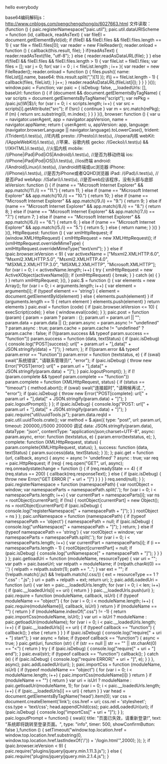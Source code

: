 hello everybody <br>

base64编码解码js：http://www.cnblogs.com/pengchengzhong/p/6027663.html
文件读取：(function () {
    paic.registerNamespace("paic.util");
    paic.util.dataURIScheme = function (id, callback, readAsText) {
        var fileEl = document.getElementById(id);
        if (fileEl && fileEl.files && fileEl.files.length == 1) {
            var file = fileEl.files[0];
            var reader = new FileReader();
            reader.onload = function () {
                callback(this.result, file);
            }
            if(readAsText) {
                reader.readAsText(file, "utf-8");
            } else {
                reader.readAsDataURL(file);
            }
        } else if(fileEl && fileEl.files && fileEl.files.length > 1) {
            var fileList = fileEl.files;
            var files = [];
            var j = 0;
            for( var i = 0 ; i < fileList.length ; i++ ){
                var reader = new FileReader();
                reader.onload = function () {
                    files.push({
                        name: fileList[j].name,
                        base64: this.result.split(",")[1]
                    });
                    if(j == fileList.length - 1) {
                        callback(files, fileList);
                    }
                    j++;
                }
                reader.readAsDataURL(fileList[i]);
            }
        }
    }
}());
window.paic = Function;
var paic = {
    isDebug: false,
    __loadedUrls: [],
    baseUrl: function () {
        if (document && document.getElementsByTagName) {
            var scripts = document.getElementsByTagName("script");
            var rePkg = /paic\.js(\W|$)/i;
            for (var i = 0; i < scripts.length; i++) {
                var src = scripts[i].getAttribute("src");
                if (!src) {
                    continue
                }
                var m = src.match(rePkg);
                if (m) {
                    return src.substring(0, m.index);
                }
            }
        }
    }(),
    browser: function () {
        var u = navigator.userAgent,
            app = navigator.appVersion,
            name = navigator.appName;
        return {
            userAgent: u,
            appVersion: app,
            language: (navigator.browserLanguage || navigator.language).toLowerCase(),
            trident: /(Trident)/i.test(u), //IE内核
            presto: /(Presto)/i.test(u), //opera内核
            webKit: /(AppleWebKit)/i.test(u), //苹果、谷歌内核
            gecko: /(Gecko)/i.test(u) && !/(KHTML)/i.test(u), //火狐内核
            mobile: /(iPhone|iPad|iPod|iOS|Android)/i.test(u), //是否为移动终端
            ios: /(iPhone|iPad|iPod|iOS|)/i.test(u), //ios终端
            android: /(Android|Linux)/i.test(u), //android终端或uc浏览器
            iPhone: /(iPhone)/i.test(u), //是否为iPhone或者QQHD浏览器
            iPad: /(iPad)/i.test(u), //是否iPad
            webApp: /(Safari)/i.test(u), //是否web应该程序，没有头部与底部
            ieVersion: function () {
                if (name == "Microsoft Internet Explorer" && app.match(/11./i) == "11.") {
                    return 11;
                } else if (name == "Microsoft Internet Explorer" && app.match(/10./i) == "10.") {
                    return 10;
                } else if (name == "Microsoft Internet Explorer" && app.match(/9./i) == "9.") {
                    return 9;
                } else if (name == "Microsoft Internet Explorer" && app.match(/8./i) == "8.") {
                    return 8;
                } else if (name == "Microsoft Internet Explorer" && app.match(/7./i) == "7.") {
                    return 7;
                } else if (name == "Microsoft Internet Explorer" && app.match(/6./i) == "6.") {
                    return 6;
                } else if (name == "Microsoft Internet Explorer" && app.match(/5./i) == "5.") {
                    return 5;
                } else {
                    return name;
                }
            }()
        }
    }(),
    HttpRequest: function () {
        var xmlHttpRequest;
        if (window.XMLHttpRequest) {
            xmlHttpRequest = new XMLHttpRequest();
            if (xmlHttpRequest.overrideMimeType) {
                xmlHttpRequest.overrideMimeType("text/xml");
            }
        } else if (paic.browser.ieVersion < 9) {
            var activexName = ["Msxml2.XMLHTTP.6.0", "Msxml2.XMLHTTP.5.0", "Msxml2.XMLHTTP.4.0", "MSXML2.XMLHTTP.3.0", "MSXML2.XMLHTTP", "Microsoft.XMLHTTP"];
            for (var i = 0; i < activexName.length; i++) {
                try {
                    xmlHttpRequest = new ActiveXObject(activexName[i]);
                    if (xmlHttpRequest) {
                        break;
                    }
                } catch (e) {
                }
            }
        }
        return xmlHttpRequest;
    }(),
}
paic.$ = function () {
    var elements = new Array();
    for (var i = 0; i < arguments.length; i++) {
        var element = arguments[i];
        if (typeof element == 'string') {
            element = document.getElementById(element)
        } else {
            elements.push(element)
        }
        if (arguments.length == 1) {
            return element
        }
        elements.push(element)
    }
    return elements
}
paic.eval = function (code) {
    if (paic.browser.ieVersion <= 10) {
        execScript(code);
    } else {
        window.eval(code);
    }
};
paic.post = function (param) {
    param = param ? param : {};
    param.url = param.url || "";
    param.data = param.data || {};
    param.async = param.async != "undefined" ? param.async : true;
    param.cache = param.cache != "undefined" ? param.cache : false;
    if (!(param.success && typeof param.success == "function"))  param.success = function (data, textStatus) {
        if (paic.isDebug) {
            console.log("POST[success]: url[" + param.url + "],data[" + JSON.stringify(data) + "]");
        }
        return;
    };
    if (!(param.error && typeof param.error == "function"))  param.error = function (textstatus, e) {
        if (swal) swal("系统错误", "请联系管理员!", "error");
        if (paic.isDebug) {
            throw new Error("POST[error]: url[" + param.url + "],data[" + JSON.stringify(param.data) + "]");
        }
        paic.logoutPrompt();
    };
    if (!(param.complete && typeof param.complete == "function"))  param.complete = function (XMLHttpRequest, status) {
        if (status == "timeout") {
            method.abort();
            if (swal) swal("连接超时", "请稍候再试..", "error");
            if (paic.isDebug) {
                throw new Error("POST[complete]: url[" + param.url + "],data[" + JSON.stringify(param.data) + "]");
            }
            paic.logoutPrompt();
        }
    };
    if (paic.isDebug) {
        console.log("POST: url[" + param.url + "],data[" + JSON.stringify(param.data) + "]");
    }
    paic.require("util/uuidTools.js");
    param.data.reqId = paic.util.uuidTools.crate();
    var method = $.ajax({
        type: "post",
        url: param.url,
        timeout: 200000,//5000 200000 调试
        data: JSON.stringify(param.data),
        dataType: "json",
        contentType: "application/json;charset=UTF-8",
        async: param.async,
        error: function (textstatus, e) {
            param.error(textstatus, e);
        },
        complete: function (XMLHttpRequest, status) {
            param.complete(XMLHttpRequest, status);
        },
        success: function (data, textStatus) {
            param.success(data, textStatus);
        }
    });
};
paic.get = function (url, callback, async) {
    async = async != 'undefined' ? async : true;
    var req = paic.HttpRequest;
    if (req) {
        req.open("GET", url, async);
        req.onreadystatechange = function () {
            if (req.readyState == 4) {
                if (req.status == 200) {
                    callback(req.responseText);
                } else {
                    if (paic.isDebug) {
                        throw new Error("GET ERROR [" + url + "]")
                    }
                }
            }
        }
        req.send(null);
    }
};
paic.registerNamespace = function (namespacePath) {
    var rootObject = window;
    var namespaceParts = namespacePath.split('.');
    for (var i = 0; i < namespaceParts.length; i++) {
        var currentPart = namespaceParts[i];
        var ns = rootObject[currentPart];
        if (!ns) {
            rootObject[currentPart] = new Object();
            ns = rootObject[currentPart]
            if (paic.isDebug) {
                console.log("registerNamespace[" + namespacePath + "]");
            }
        }
        rootObject = ns
    }
};
paic.unNamespace = function (namespacePath) {
    if (typeof namespacePath == 'object') {
        namespacePath = null;
        if (paic.isDebug) {
            console.log("unNamespace[" + namespacePath + "]");
        }
        return;
    } else if (typeof namespacePath == 'string') {
        var rootObject = window;
        var namespaceParts = namespacePath.split('.');
        for (var i = 0; i < namespaceParts.length; i++) {
            var currentPart = namespaceParts[i];
            if (i == namespaceParts.length - 1) {
                rootObject[currentPart] = null;
                if (paic.isDebug) {
                    console.log("unNamespace[" + namespacePath + "]");
                }
            }
        }
    }
};
paic.getloadUri = function (moduleName, resourceType) {
    var uri = "";
    var path = paic.baseUrl;
    var relpath = moduleName;
    if (relpath.charAt(0) == '.') {
        relpath = relpath.substr(1);
        path += "..";
    }
    var ext = "";
    if (!relpath.match(/\.js/) && !relpath.match(/\.css/)) {
        ext = resourceType == 1 ? ".css" : ".js";
    }
    uri = path + relpath + ext;
    return uri;
};
paic.addLoadedUri = function (uri) {
    var len = paic.__loadedUrls.length;
    for (var i = 0; i < len; i++) {
        if (paic.__loadedUrls[i] == uri) {
            return
        }
    }
    paic.__loadedUrls.push(uri)
};
paic.require = function (moduleName, callback, isUrl) {
    if (typeof moduleName == "object") {
        for (var i = 0; i < moduleName.length; i++) {
            paic.require(moduleName[i], callback, isUrl)
        }
        return
    }
    if (moduleName == "") {
        return
    }
    if (moduleName.indexOf(".css") != -1) {
        return paic.importCss(moduleName, isUrl);
    }
    var uri = isUrl ? moduleName : paic.getloadUri(moduleName);
    for (var i = 0; i < paic.__loadedUrls.length; i++) {
        if (paic.__loadedUrls[i] == uri) {
            if (typeof callback == "function") {
                callback();
            } else {
                return
            }
        }
    }
    if (paic.isDebug) {
        console.log("require[" + uri + "] start");
    }
    var async = false;
    if (typeof callback == "function") {
        async = true;
    }
    paic.get(uri, function (str) {
        if (str == null || str == "" || str.charAt(0) == "<") {
            return
        }
        try {
            if (paic.isDebug) {
                console.log("require[" + uri + "] end");
            }
            paic.eval(str);
            if (typeof callback == "function") callback();
        } catch (e) {
            if (paic.isDebug) {
                console.log("require ERROR[" + uri + "]", e);
            }
        }
    }, async);
    paic.addLoadedUri(uri);
};
paic.importCss = function (moduleName, isUrl) {
    if (typeof moduleName == "object") {
        for (var i = 0; i < moduleName.length; i++) {
            paic.importCss(moduleName[i])
        }
        return
    }
    if (moduleName == "") {
        return
    }
    var uri = isUrl ? moduleName : paic.getloadUri(moduleName, 1);
    for (var i = 0; i < paic.__loadedUrls.length; i++) {
        if (paic.__loadedUrls[i] == uri) {
            return
        }
    }
    var head = document.getElementsByTagName('head').item(0);
    var css = document.createElement('link');
    css.href = uri;
    css.rel = 'stylesheet';
    css.type = 'text/css';
    head.appendChild(css);
    paic.addLoadedUri(uri);
    if (paic.isDebug) {
        console.log("importCss[" + uri + "]");
    }
};
paic.logoutPrompt = function() {
    swal({
        title: "页面已失效，请重新登录!",
        text: "系统即将跳转至登录页面。",
        type: "info",
        timer: 500,
        showConfirmButton: false
    },function () {
        setTimeout("window.top.location.href = window.top.location.href.substring(0, window.top.location.href.lastIndexOf('/')) + '/login.html'",2000);
    });
};
if (paic.browser.ieVersion < 9) {
    paic.require("plugins/jquery/jquery.min.1.11.3.js");
} else {
    paic.require("plugins/jquery/jquery.min.2.1.4.js");
}


